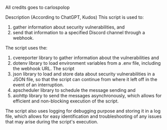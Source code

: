 All credits goes to carlospolop

Description (According to ChatGPT, Kudos)
This script is used to:
1. gather information about security vulnerabilities, and
2. send that information to a specified Discord channel through a webhook. 

The script uses the:
1. cvereporter library to gather information about the vulnerabilities and 
2. dotenv library to load environment variables from a .env file, including the webhook URL. The script
3. json library to load and store data about security vulnerabilities in a JSON file, so that the script can continue from where it left off in the event of an interruption.
4. apscheduler library to schedule the message sending and 
5. aiohttp library to send the messages asynchronously, which allows for efficient and non-blocking execution of the script.

The script also uses logging for debugging purpose and storing it in a log file, which allows for easy identification and troubleshooting of any issues that may arise during the script's execution. 

